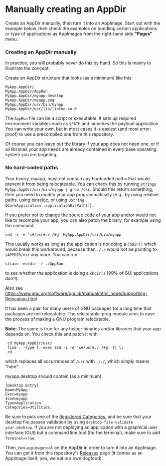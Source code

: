 # Manually creating an AppDir

Create an AppDir manually, then turn it into an AppImage. Start out with the example below, then check the examples on bundling certain applications or type of applications as AppImages from the right-hand side **"Pages"** menu.

### Creating an AppDir manually

In practice, you will probably never do this by hand. So this is mainly to illustrate the concept.

Create an AppDir structure that looks (as a minimum) like this:

```
MyApp.AppDir/
MyApp.AppDir/AppRun
MyApp.AppDir/myapp.desktop
MyApp.AppDir/myapp.png
MyApp.AppDir/usr/bin/myapp
MyApp.AppDir/usr/lib/libfoo.so.0
```

The `AppRun` file can be a script or executable. It sets up required environment variables such as `$PATH` and launches the payload application. You can write your own, but in most cases it is easiest (and most error-proof) to use a precompiled one from this repository.

Of course you can leave out the library if your app does not need one, or if all libraries your app needs are already contained in every base operating system you are targeting.

### No hard-coded paths

Your binary, myapp, must not contain any hardcoded paths that would prevent it from being relocateable. You can check this by running `strings MyApp.AppDir/usr/bin/myapp | grep /usr`. Should this return something, then you need to modify your app programmatically (e.g., by using relative paths, using [binreloc](https://github.com/ximion/binreloc), or using `QString QCoreApplication::applicationDirPath()`).

If you prefer not to change the source code of your app and/or would not like to recompile your app, you can also patch the binary, for example using the command

    sed -i -e 's#/usr#././#g' MyApp.AppDir/usr/bin/myapp

This usually works as long as the application is not doing a `chdir()` which would break this workaround, because then `././` would not be pointing to `$APPDIR/usr` any more. You can run

    strace -echdir -f ./AppRun

to see whether the application is doing a `chdir()` (99% of GUI applications don't).

Also see https://www.gnu.org/software/gnulib/manual/html_node/Supporting-Relocation.html

It has been a pain for many users of GNU packages for a long time that packages are not relocatable. The relocatable-prog module aims to ease the process of making a GNU program relocatable.

__Note:__ The same is true for any helper binaries and/or libraries that your app depends on. You check this and patch it with 

     cd MyApp.AppDir/usr/ 
     find . -type f -exec sed -i -e 's#/usr#././#g' {} \; 
     cd -

which replaces all occurrences of `/usr` with `././`, which simply means "here".

myapp.desktop should contain (as a minimum):

```
[Desktop Entry]
Name=MyApp
Exec=myapp
Icon=myapp
Type=Application
Categories=Utilities;
```

Be sure to pick one of the [Registered Categories](https://standards.freedesktop.org/menu-spec/latest/apa.html), and be sure that your desktop file passes validation by using `desktop-file-validate your.desktop`. If you are not deploying an application with a graphical user interface (GUI) but a command line tool (for the terminal), make sure to add `Terminal=true`.

Then, run `appimagetool` on the AppDir in order to turn it into an AppImage. You can get it from this repository's [Releases](https://github.com/probonopd/AppImageKit/releases) page (it comes as an AppImage itself; yes, we eat our own dogfood).

